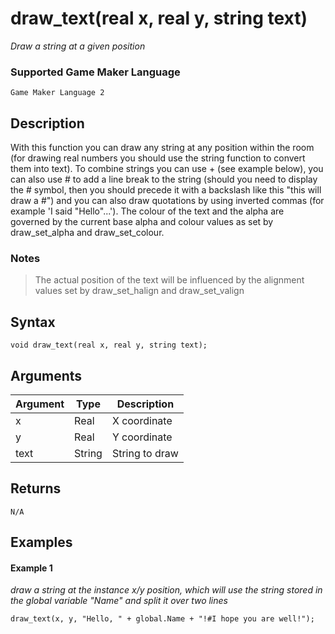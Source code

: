 # draw_text(real x, real y, string text)

*Draw a string at a given position*

### Supported Game Maker Language

`Game Maker Language 2`


## Description

With this function you can draw any string at any position within the room (for drawing real numbers you should use the string function to convert them into text). To combine strings you can use + (see example below), you can also use # to add a line break to the string (should you need to display the # symbol, then you should precede it with a backslash like this "this will draw a \#") and you can also draw quotations by using inverted commas (for example 'I said "Hello"...'). The colour of the text and the alpha are governed by the current base alpha and colour values as set by draw_set_alpha and draw_set_colour.

### Notes

> The actual position of the text will be influenced by the alignment values set by draw_set_halign and draw_set_valign


## Syntax

```
void draw_text(real x, real y, string text);
```

## Arguments

|Argument|Type   |Description   |
|--------|-------|--------------|
|x       |Real|X coordinate  |
|y       |Real|Y coordinate  |
|text    |String |String to draw|

## Returns

```
N/A
```

## Examples

#### Example 1

*draw a string at the instance x/y position, which will use the string stored in the global variable "Name" and split it over two lines*

```
draw_text(x, y, "Hello, " + global.Name + "!#I hope you are well!");
```